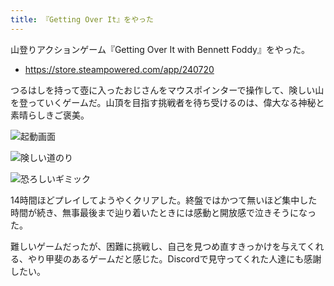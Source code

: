 ```yaml
---
title: 『Getting Over It』をやった
---
```


山登りアクションゲーム『Getting Over It with Bennett Foddy』をやった。

- https://store.steampowered.com/app/240720

つるはしを持って壺に入ったおじさんをマウスポインターで操作して、険しい山を登っていくゲームだ。山頂を目指す挑戦者を待ち受けるのは、偉大なる神秘と素晴らしきご褒美。

![](https://i.imgur.com/MamLVEzh.jpg "起動画面")

![](https://i.imgur.com/ffmqonuh.jpg "険しい道のり")

![](https://i.imgur.com/tMotB8Ph.jpg "恐ろしいギミック")

14時間ほどプレイしてようやくクリアした。終盤ではかつて無いほど集中した時間が続き、無事最後まで辿り着いたときには感動と開放感で泣きそうになった。

難しいゲームだったが、困難に挑戦し、自己を見つめ直すきっかけを与えてくれる、やり甲斐のあるゲームだと感じた。Discordで見守ってくれた人達にも感謝したい。
